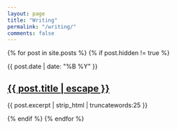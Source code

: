 ```yaml
---
layout: page
title: "Writing"
permalink: "/writing/"
comments: false
---
```


{% for post in site.posts %}
{% if post.hidden != true %}
<article class="article-list-item clearfix">
  <p class="date">
    <time datetime="{{ post.date }}" itemprop="datePublished">
      {{ post.date | date: "%B %Y" }}
    </time>
  </p>
  <h2 class="title">
    <a href="{{ post.url | relative_url }}">
      {{ post.title | escape }}
    </a>
  </h2>
  <p>
    {{ post.excerpt | strip_html | truncatewords:25 }}
  </p>
</article>

{% endif %}
{% endfor %}
